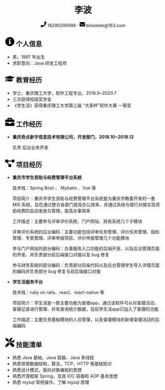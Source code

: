  <center>
     <h1>李波</h1>
     <div>
         <span>
             <img src="docs/assets/phone-solid.svg" width="18px">
             18290296998
         </span>
         ·
         <span>
             <img src="docs/assets/envelope-solid.svg" width="18px">
             blissleek@163.com
         </span>
     </div>
 </center>





 ## <img src="docs/assets/info-circle-solid.svg" width="30px"> 个人信息 

 - 男，1997 年出生
 - 求职意向：Java 研发工程师

## <img src="docs/assets/graduation-cap-solid.svg" width="30px"> 教育经历

- 学士，重庆理工大学，软件工程专业，2016.9~2020.7
- 三次获得校级奖学金
- 《学生活》获得重庆理工大学第三届 “大家杯”软件大赛 一等奖

## <img src="docs/assets/briefcase-solid.svg" width="30px"> 工作经历

- **重庆奇点新宇信息技术有限公司，开发部门，2018.10~2018.12**

   负责 后台业务开发

## <img src="docs/assets/project-diagram-solid.svg" width="30px"> 项目经历

- **重庆市学生资助与经费管理平台系统**

  技术栈：Spring Boot 、 Mybatis  、Vue 等

  项目简介：重庆市学生资助与经费管理平台系统是为重庆市教委开发的一套 MIS 系统，旨在通过整合各部门提高办公效率，并通过系统与银行对接实现资助经费的自动发放与管理，提高办事效率

  工作描述：主要参与评审评价系统、门户网站、财务系统几个子模块
  
  评审评价系统的后台编码：主要功能包括评审任务管理、评价任务管理、指标管理、专家管理、评审申报项目、评价申报管理几个功能模块
  
  参与门户网站的部分编码：办事服务入口功能的后端开发、以及后台管理页面的开发、并负责部分前后端接口对接以及 bug 修复
  
  参与财务系统的部分编码：负责部分后端代码以及后台管理学生导入详情页面的编码并负责部分 bug 修复与前后端接口对接
  
  
  
- **学生活服务平台**

  技术栈：ruby on rails、react、react-native 等

  项目简介：学生活是一款主要功能为查寝app，通过该软件可以对查寝活动、查寝记录进行管理、并有查询统计数据，目前学生活app只加入了查寝的功能

  工作描述：主要负责基础模块的人员管理，以及查寝模块的新增查寝活动的后端编码

## <img src="docs/assets/tools-solid.svg" width="30px"> 技能清单

- 熟悉 Java 基础，Java 容器，Java 多线程
- 熟悉常用数据结构，算法，TCP，HTTP 等基础知识
- 熟悉设计模式，面向对象编程的思想
- 熟悉开源框架 Spring，及其 IOC 容器和 AOP 基本思想
- 熟悉 mysql 常用操作，了解 mysql 原理



